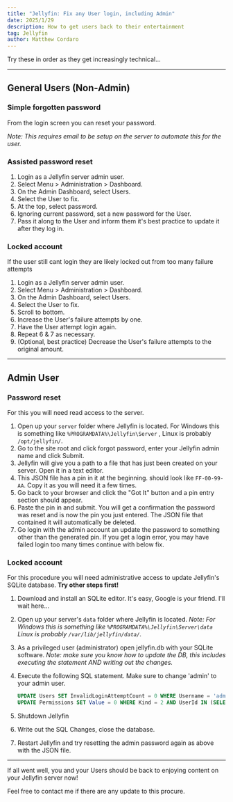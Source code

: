 ```yaml
---
title: "Jellyfin: Fix any User login, including Admin"
date: 2025/1/29
description: How to get users back to their entertainment
tag: Jellyfin
author: Matthew Cordaro
---
```


Try these in order as they get increasingly technical...

---

## General Users (Non-Admin)
### Simple forgotten password
From the login screen you can reset your password.

_Note: This requires email to be setup on the server to automate this for the user._

### Assisted password reset
1) Login as a Jellyfin server admin user.
2) Select Menu > Administration > Dashboard.
3) On the Admin Dashboard, select Users.
4) Select the User to fix.
5) At the top, select password.
6) Ignoring current password, set a new password for the User.
7) Pass it along to the User and inform them it's best practice to update it after they log in. 

### Locked account
If the user still cant login they are likely locked out from too many failure attempts
1) Login as a Jellyfin server admin user.
2) Select Menu > Administration > Dashboard.
3) On the Admin Dashboard, select Users.
4) Select the User to fix.
5) Scroll to bottom.
6) Increase the User's failure attempts by one.
7) Have the User attempt login again.
8) Repeat 6 & 7 as necessary.
9) (Optional, best practice) Decrease the User's failure attempts to the original amount.

---

## Admin User
### Password reset
For this you will need read access to the server.
1) Open up your `server` folder where Jellyfin is located. For Windows this is something like `%PROGRAMDATA%\Jellyfin\Server` , Linux is probably `/opt/jellyfin/`.
2) Go to the site root and click forgot password, enter your Jellyfin admin name and click Submit.
3) Jellyfin will give you a path to a file that has just been created on your server. Open it in a text editor.
4) This JSON file has a pin in it at the beginning. should look like `FF-00-99-AA`. Copy it as you will need it a few times.
5) Go back to your browser and click the "Got It" button and a pin entry section should appear.
6) Paste the pin in and submit.  You will get a confirmation the password was reset and is now the pin you just entered. The JSON file that contained it will automatically be deleted.
7) Go login with the admin account an update the password to something other than the generated pin.  If you get a login error, you may have failed login too many times continue with below fix.

### Locked account
For this procedure you will need administrative access to update Jellyfin's SQLite database.  **Try other steps first!**
1) Download and install an SQLite editor. It's easy, Google is your friend. I'll wait here...
2) Open up your server's `data` folder where Jellyfin is located. _Note: For Windows this is something like `%PROGRAMDATA%\Jellyfin\Server\data` Linux is probably `/var/lib/jellyfin/data/`._
3) As a privileged user (administrator) open jellyfin.db with your SQLite software. _Note: make sure you know how to update the DB, this includes executing the statement AND writing out the changes._
4) Execute the following SQL statement. Make sure to change 'admin' to your admin user.

    ```sql
    UPDATE Users SET InvalidLoginAttemptCount = 0 WHERE Username = 'admin';
    UPDATE Permissions SET Value = 0 WHERE Kind = 2 AND UserId IN (SELECT Id FROM Users WHERE Username = 'admin');
    ```

5) Shutdown Jellyfin
6) Write out the SQL Changes, close the database.
7) Restart Jellyfin and try resetting the admin password again as above with the JSON file.

---

If all went well, you and your Users should be back to enjoying content on your Jellyfin server now!

Feel free to contact me if there are any update to this procure.